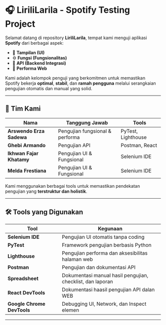 # 🎧 LiriliLarila - Spotify Testing Project

Selamat datang di repository **LiriliLarila**, tempat kami menguji aplikasi **Spotify** dari berbagai aspek:

- 🎨 **Tampilan (UI)**
- ⚙️ **Fungsi (Fungsionalitas)**
- 🔌 **API (Backend Integrasi)**
- 🚀 **Performa Web**

Kami adalah kelompok penguji yang berkomitmen untuk memastikan Spotify bekerja **optimal**, **stabil**, dan **ramah pengguna** melalui serangkaian pengujian otomatis dan manual yang solid.

---

## 👥 Tim Kami

| Nama        | Tanggung Jawab                                | Tools                        |
|-------------|------------------------------------------------|------------------------------|
| **Arswendo Erza Sadewa**| Pengujian fungsional & performa               | PyTest, Lighthouse           |
| **Ghebi Armando**   | Pengujian API                                 | Postman, React|
| **Ikhwan Fajar Khatamy**  | Pengujian UI & Fungsional                         | Selenium IDE    |
| **Melda Frestiana**   | Pengujian UI & Fungsional                         | Selenium IDE    |

Kami menggunakan berbagai tools untuk memastikan pendekatan pengujian yang **terstruktur dan holistik**.

---

## 🛠️ Tools yang Digunakan

| Tool            | Kegunaan                                                                      |
|------------------|-------------------------------------------------------------------------------|
| **Selenium IDE** | Pengujian UI otomatis tanpa coding                                            |
| **PyTest**       | Framework pengujian berbasis Python                                           |
| **Lighthouse**   | Pengujian performa dan aksesibilitas halaman web                             |
| **Postman**      | Pengujian dan dokumentasi API                                                |
| **Spreadsheet**  | Dokumentasi manual hasil pengujian, checklist, dan laporan                   |
| **React DevTools**| Dokumentasi haasil pengujian API dalan WEB      |
| **Google Chrome DevTools** | Debugging UI, Network, dan Inspect elemen                          |

---
